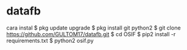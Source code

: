 # datafb

cara instal
$ pkg update upgrade
$ pkg install git python2
$ git clone https://github.com/GULTOM17/datafb.git
$ cd OSIF
$ pip2 install -r requirements.txt
$ python2 osif.py
